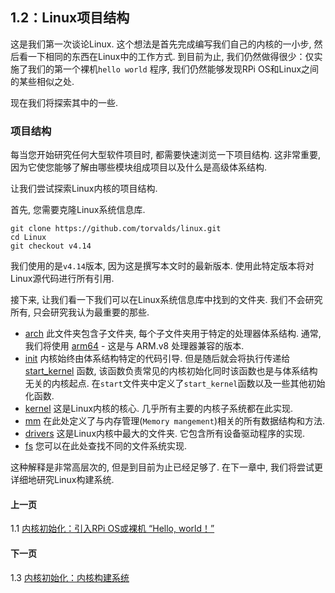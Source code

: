 ## 1.2：Linux项目结构

这是我们第一次谈论Linux. 这个想法是首先完成编写我们自己的内核的一小步, 然后看一下相同的东西在Linux中的工作方式. 到目前为止, 我们仍然做得很少：仅实施了我们的第一个裸机`hello world` 程序, 我们仍然能够发现RPi OS和Linux之间的某些相似之处. 

现在我们将探索其中的一些. 

### 项目结构

每当您开始研究任何大型软件项目时, 都需要快速浏览一下项目结构. 这非常重要, 因为它使您能够了解由哪些模块组成项目以及什么是高级体系结构. 

让我们尝试探索Linux内核的项目结构. 

首先, 您需要克隆Linux系统信息库. 

```
git clone https://github.com/torvalds/linux.git
cd Linux
git checkout v4.14
```

我们使用的是`v4.14`版本, 因为这是撰写本文时的最新版本. 使用此特定版本将对Linux源代码进行所有引用. 

接下来, 让我们看一下我们可以在Linux系统信息库中找到的文件夹. 我们不会研究所有, 只会研究我认为最重要的那些. 

* [arch](https://github.com/torvalds/linux/tree/v4.14/arch) 此文件夹包含子文件夹, 每个子文件夹用于特定的处理器体系结构. 通常, 我们将使用 [arm64](https://github.com/torvalds/linux/tree/v4.14/arch/arm64) - 这是与 ARM.v8 处理器兼容的版本. 
* [init](https://github.com/torvalds/linux/tree/v4.14/init) 内核始终由体系结构特定的代码引导. 但是随后就会将执行传递给 [start_kernel](https://github.com/torvalds/linux/blob/v4.14/init/main.c#L509) 函数, 该函数负责常见的内核初始化同时该函数也是与体系结构无关的内核起点. 在`start`文件夹中定义了`start_kernel`函数以及一些其他初始化函数. 
* [kernel](https://github.com/torvalds/linux/tree/v4.14/kernel) 这是Linux内核的核心. 几乎所有主要的内核子系统都在此实现. 
* [mm](https://github.com/torvalds/linux/tree/v4.14/mm) 在此处定义了与内存管理(`Memory mangement`)相关的所有数据结构和方法. 
* [drivers](https://github.com/torvalds/linux/tree/v4.14/drivers) 这是Linux内核中最大的文件夹. 它包含所有设备驱动程序的实现. 
* [fs](https://github.com/torvalds/linux/tree/v4.14/fs) 您可以在此处查找不同的文件系统实现. 

这种解释是非常高层次的, 但是到目前为止已经足够了. 在下一章中, 我们将尝试更详细地研究Linux构建系统. 

#### 上一页

1.1 [内核初始化：引入RPi OS或裸机 “Hello, world！”](../../../docs/lesson01/rpi-os.md)

#### 下一页

1.3 [内核初始化：内核构建系统](../linux/build-system.md)
